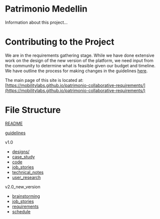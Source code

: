 # Patrimonio Medellin

Information about this project...

# Contributing to the Project

We are in the requirements gathering stage. While we have done extensive work on the design of the new version of the platform, we need input from the community to determine what is feasible given our budget and timeline. We have outline the process for making changes in the guidelines [here](https://github.com/MobilityLabs/patrimonio-collaborative-requirements/blob/master/guidelines.md).


The main page of this site is located at: [https://mobilitylabs.github.io/patrimonio-collaborative-requirements/](https://mobilitylabs.github.io/patrimonio-collaborative-requirements/)


# File Structure

[README](https://github.com/MobilityLabs/patrimonio-collaborative-requirements/blob/master/README.md)

[guidelines](https://github.com/MobilityLabs/patrimonio-collaborative-requirements/blob/master/guidelines.md)

v1.0
- [designs/](https://github.com/MobilityLabs/patrimonio-collaborative-requirements/blob/master/v1.0/designs/)
- [case_study](https://github.com/MobilityLabs/patrimonio-collaborative-requirements/blob/master/v1.0/case_study.md)
- [code](https://github.com/MobilityLabs/patrimonio-collaborative-requirements/blob/master/v1.0/code.md)
- [job_stories](https://github.com/MobilityLabs/patrimonio-collaborative-requirements/blob/master/v1.0/job_stories.md)
- [technical_notes](https://github.com/MobilityLabs/patrimonio-collaborative-requirements/blob/master/v1.0/technical_notes.md)
- [user_research](https://github.com/MobilityLabs/patrimonio-collaborative-requirements/blob/master/v1.0/user_reasearch.md)

v2.0_new_version
- [brainstorming](https://github.com/MobilityLabs/patrimonio-collaborative-requirements/blob/master/v2.0_new_version/brainstorming.md)
- [job_stories](https://github.com/MobilityLabs/patrimonio-collaborative-requirements/blob/master/v2.0_new_version/job_stories.md)
- [requirements](https://github.com/MobilityLabs/patrimonio-collaborative-requirements/blob/master/v2.0_new_version/requirements.md)
- [schedule](https://github.com/MobilityLabs/patrimonio-collaborative-requirements/blob/master/v2.0_new_version/schedule.md)